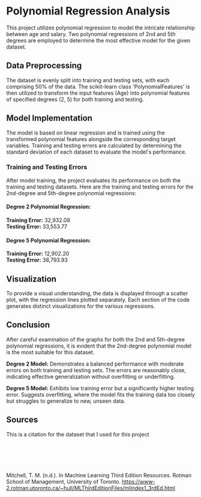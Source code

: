 # Polynomial Regression Analysis <br />
This project utilizes polynomial regression to model the intricate relationship between age and salary. 
Two polynomial regressions of 2nd and 5th degrees are employed to determine the most effective model for the given dataset.

## Data Preprocessing <br />
The dataset is evenly split into training and testing sets, with each comprising 50% of the data. 
The scikit-learn class 'PolynomialFeatures' is then utilized to transform the input features (Age) into polynomial features of specified degrees (2, 5) for both training and testing.

## Model Implementation <br />
The model is based on linear regression and is trained using the transformed polynomial features alongside the corresponding target variables. 
Training and testing errors are calculated by determining the standard deviation of each dataset to evaluate the model's performance.

### Training and Testing Errors <br />
After model training, the project evaluates its performance on both the training and testing datasets. 
Here are the training and testing errors for the 2nd-degree and 5th-degree polynomial regressions:

#### Degree 2 Polynomial Regression: <br />
**Training Error:** 32,932.08  
**Testing Error:** 33,553.77

#### Degree 5 Polynomial Regression: <br />
**Training Error:** 12,902.20  
**Testing Error:** 38,793.93

## Visualization <br />
To provide a visual understanding, the data is displayed through a scatter plot, with the regression lines plotted separately.
Each section of the code generates distinct visualizations for the various regressions.

## Conclusion <br />
After careful examination of the graphs for both the 2nd and 5th-degree polynomial regressions, it is evident that the 2nd-degree polynomial model is the most suitable for this dataset. 

**Degree 2 Model:** 
Demonstrates a balanced performance with moderate errors on both training and testing sets.
The errors are reasonably close, indicating effective generalization without overfitting or underfitting.

**Degree 5 Model:** 
Exhibits low training error but a significantly higher testing error.
Suggests overfitting, where the model fits the training data too closely but struggles to generalize to new, unseen data.

## Sources <br /> 
This is a citation for the dataset that I used for this project 
# <br /> 
Mitchell, T. M. (n.d.). In Machine Learning Third Edition Resources. Rotman School of Management, University of Toronto. https://www-2.rotman.utoronto.ca/~hull/MLThirdEditionFiles/mlindex1_3rdEd.html 
     
